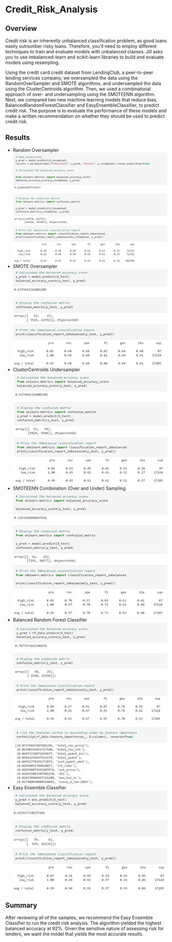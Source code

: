 # Credit_Risk_Analysis

## Overview

Credit risk is an inherently unbalanced classification problem, as good loans easily outnumber risky loans. Therefore, you’ll need to employ different techniques to train and evaluate models with unbalanced classes. Jill asks you to use imbalanced-learn and scikit-learn libraries to build and evaluate models using resampling.

Using the credit card credit dataset from LendingClub, a peer-to-peer lending services company, we oversampled the data using the RandomOverSampler and SMOTE algorithms, and undersampled the data using the ClusterCentroids algorithm. Then, we used a combinatorial approach of over- and undersampling using the SMOTEENN algorithm. Next, we compared two new machine learning models that reduce bias, BalancedRandomForestClassifier and EasyEnsembleClassifier, to predict credit risk. The purpose is to evaluate the performance of these models and make a written recommendation on whether they should be used to predict credit risk.

## Results

- Random Oversampler
![Random Oversampler](https://github.com/rivas-j/Credit_Risk_Analysis/blob/386a96bcc459c26c60a18db4d51d6db21df909c7/Resources/1_Random_Oversampling.png)
- SMOTE Oversampler
![SMOTE Oversampler](https://github.com/rivas-j/Credit_Risk_Analysis/blob/386a96bcc459c26c60a18db4d51d6db21df909c7/Resources/2-SMOTE_Oversampling.png)
- ClusterCentroids Undersampler
![Undersampler](https://github.com/rivas-j/Credit_Risk_Analysis/blob/386a96bcc459c26c60a18db4d51d6db21df909c7/Resources/3-Undersampling.png)
- SMOTEENN Combination (Over and Under) Sampling
![SMOTEENN Combination](https://github.com/rivas-j/Credit_Risk_Analysis/blob/386a96bcc459c26c60a18db4d51d6db21df909c7/Resources/4-SMOTEEN_Over-Under-Sampling.png)
- Balanced Random Forest Classifier
![Balanced Random Forest](https://github.com/rivas-j/Credit_Risk_Analysis/blob/386a96bcc459c26c60a18db4d51d6db21df909c7/Resources/5-BalancedRandomForest.png)
- Easy Ensemble Classifier
![Easy Ensemble Classifier](https://github.com/rivas-j/Credit_Risk_Analysis/blob/386a96bcc459c26c60a18db4d51d6db21df909c7/Resources/6-EasyEnsembleClassifier.png)


## Summary

After reviewing all of the samples, we recommend the Easy Ensemble Classifier to run the credit risk analysis. The algorithm yielded the highest balanced accuracy at 92%. Given the sensitive nature of assessing risk for lenders, we want the model that yields the most accurate results. 
